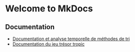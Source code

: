 # Welcome to MkDocs

## Documentation

- [Documentation et analyse temporelle de méthodes de tri](compte_rendu_tri.md)
- [Documentation du jeu trésor tropic](tresor_tropic_doc.md)